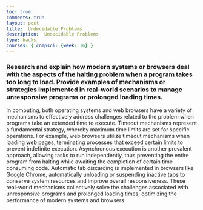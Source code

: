 ```yaml
---
toc: true 
comments: true 
layout: post
title:  Undecidable Problems
description:  Undecidable Problems
type: hacks
courses: { compsci: {week: 16} } 
---
```


### Research and explain how modern  systems or  browsers deal with the aspects of the halting problem when a program takes too long to load. Provide examples of mechanisms or strategies implemented in real-world scenarios to manage unresponsive programs or prolonged loading times.

In computing, both operating systems and web browsers have a variety of mechanisms to effectively address challenges related to the problem when programs take an extended time to execute. Timeout mechanisms represent a fundamental strategy, whereby maximum time limits are set for specific operations. For example, web browsers utilize timeout mechanisms when loading web pages, terminating processes that exceed certain limits to prevent indefinite execution. Asynchronous execution is another prevalent approach, allowing tasks to run independently, thus preventing the entire program from halting while awaiting the completion of certain time consuming code. Automatic tab discarding is implemented in browsers like Google Chrome, automatically unloading or suspending inactive tabs to conserve system resources and improve overall responsiveness. These real-world mechanisms collectively solve the challenges associated with unresponsive programs and prolonged loading times, optimizing the performance of modern systems and browsers.